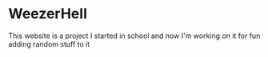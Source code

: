 # WeezerHell
This website is a project I started in school and now I'm working on it for fun adding random stuff to it 
